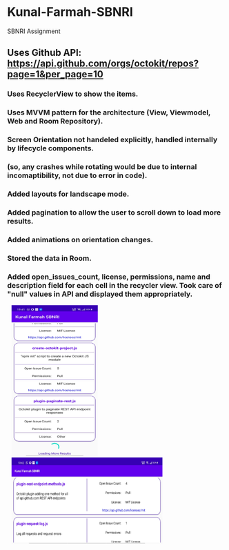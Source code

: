 # Kunal-Farmah-SBNRI
SBNRI  Assignment

## Uses Github API: https://api.github.com/orgs/octokit/repos?page=1&per_page=10

### Uses RecyclerView to show the items.

### Uses MVVM pattern for the architecture (View, Viewmodel, Web and Room Repository). 
### Screen Orientation not handeled explicitly, handled internally by lifecycle components. 
### (so, any crashes while rotating would be due to internal incomaptibility, not due to error in code).

### Added layouts for landscape mode.

### Added pagination to allow the user to scroll down to load more results.

### Added animations on orientation changes.

### Stored the data in Room.

### Added open_issues_count, license, permissions, name and description field for each cell in the recycler view. Took care of "null" values in API and displayed them appropriately.

<p> <img hspace="10" src="https://github.com/KunalFarmah98/Kunal-Farmah-SBNRI/blob/master/app/src/main/res/raw/port.jpg" width =200 
  height = 350/>
 <img hspace="10" src="https://github.com/KunalFarmah98/Kunal-Farmah-SBNRI/blob/master/app/src/main/res/raw/land.jpg" width =350 
  height = 200/></p>

